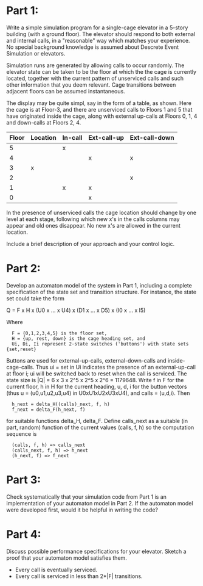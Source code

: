 Part 1:
=======
Write a simple simulation program for a single-cage elevator in a 5-story building (with a ground floor).  The elevator should respond to both external and internal calls, in a "reasonable" way which matches your experience.  No special background knowledge is assumed about Descrete Event Simulation or elevators.

Simulation runs are generated by allowing calls to occur randomly.  The elevator state can be taken to be the floor at which the the cage is currently located, together with the current pattern of unserviced calls and such other information that you deem relevant.  Cage transitions between adjacent floors can be assumed instantaneous.

The display may be quite simpl, say in the form of a table, as shown.  Here the cage is at Floor-3, and there are unserviced calls to Floors 1 and 5 that have originated inside the cage, along with external up-calls at Floors 0, 1, 4 and down-calls at Floors 2, 4.

| Floor | Location | In-call | Ext-call-up  | Ext-call-down |
|-------|----------|---------|--------------|---------------|
| 5     |          |   x     |              |               |
| 4     |          |         |      x       |    x          |
| 3     |    x     |         |              |               |
| 2     |          |         |              |   x           |
| 1     |          |   x     |      x       |               |
| 0     |          |         |      x       |               |

In the presence of unserviced calls the cage location should change by one level at each stage, following which new x's in the calls columns may appear and old ones disappear.  No new x's are allowed in the current location.

Include a brief description of your approach and your control logic.



Part 2:
=======
Develop an automaton model of the system in Part 1, including a complete specification of the state set and transition structure.  For instance, the state set could take the form

Q = F x H x (U0 x ... x U4) x (D1 x ... x D5) x (I0 x ... x I5)

Where
```
  F = {0,1,2,3,4,5} is the floor set,
  H = {up, rest, down} is the cage heading set, and
  Ui, Di, Ii represent 2-state switches ('buttons') with state sets {set,reset}
```
Buttons are used for external-up-calls, external-down-calls and inside-cage-calls.  Thus ui = set in Ui indicates the presence of an external-up-call at floor i; ui will be switched back to reset when the call is serviced.  The state size is |Q| = 6 x 3 x 2^5 x 2^5 x 2^6 = 1179648.  Write f in F for the current floor, h in H for the current heading, u, d, i for the button vectors (thus u = (u0,u1,u2,u3,u4) in U0xU1xU2xU3xU4), and calls = (u,d,i).  Then

```
  h_next = delta_H((calls)_next, f, h)
  f_next = delta_F(h_next, f)
```

for suitable functions delta_H, delta_F.  Define calls_next as a suitable (in part, random) function of the current values (calls, f, h) so the computation sequence is

```
  (calls, f, h) => calls_next
  (calls_next, f, h) => h_next
  (h_next, f) => f_next
```


Part 3:
=======
Check systematically that your simulation code from Part 1 is an implementation of your automaton model in Part 2.  If the automaton model were developed first, would it be helpful in writing the code?

Part 4:
=======
Discuss possible performance specifications for your elevator.  Sketch a proof that your automaton model satisfies them.

* Every call is eventually serviced.
* Every call is serviced in less than 2*|F| transitions.


